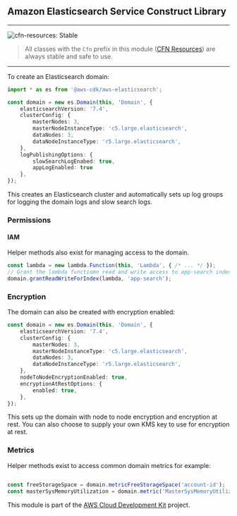 ## Amazon Elasticsearch Service Construct Library
<!--BEGIN STABILITY BANNER-->
---

![cfn-resources: Stable](https://img.shields.io/badge/cfn--resources-stable-success.svg?style=for-the-badge)

> All classes with the `Cfn` prefix in this module ([CFN Resources](https://docs.aws.amazon.com/cdk/latest/guide/constructs.html#constructs_lib)) are always stable and safe to use.

---
<!--END STABILITY BANNER-->

To create an Elasticsearch domain:

```ts
import * as es from '@aws-cdk/aws-elasticsearch';

const domain = new es.Domain(this, 'Domain', {
    elasticsearchVersion: '7.4',
    clusterConfig: {
        masterNodes: 3,
        masterNodeInstanceType: 'c5.large.elasticsearch',
        dataNodes: 3,
        dataNodeInstanceType: 'r5.large.elasticsearch',
    },
    logPublishingOptions: {
        slowSearchLogEnabed: true,
        appLogEnabled: true
    },
});
```

This creates an Elasticsearch cluster and automatically sets up log groups for
logging the domain logs and slow search logs.


### Permissions

#### IAM

Helper methods also exist for managing access to the domain.

```ts
const lambda = new lambda.Function(this, 'Lambda', { /* ... */ });
// Grant the lambda functiomn read and write access to app-search index
domain.grantReadWriteForIndex(lambda, 'app-search');
```

### Encryption

The domain can also be created with encryption enabled:

```ts
const domain = new es.Domain(this, 'Domain', {
    elasticsearchVersion: '7.4',
    clusterConfig: {
        masterNodes: 3,
        masterNodeInstanceType: 'c5.large.elasticsearch',
        dataNodes: 3,
        dataNodeInstanceType: 'r5.large.elasticsearch',
    },
    nodeToNodeEncryptionEnabled: true,
    encryptionAtRestOptions: {
        enabled: true,
    },
});

```

This sets up the domain with node to node encryption and encryption at
rest. You can also choose to supply your own KMS key to use for encryption at
rest.

### Metrics

Helper methods exist to access common domain metrics for example:

```ts

const freeStorageSpace = domain.metricFreeStorageSpace('account-id');
const masterSysMemoryUtilization = domain.metric('MasterSysMemoryUtilization', 'account-id');
```

This module is part of the [AWS Cloud Development Kit](https://github.com/aws/aws-cdk) project.
